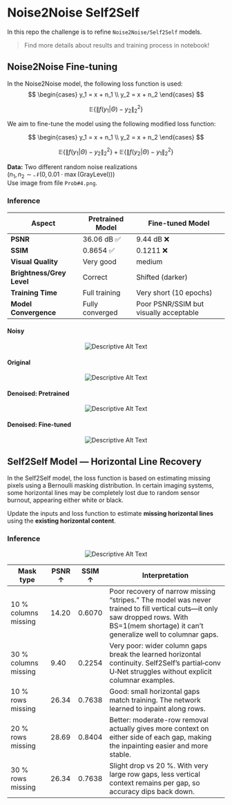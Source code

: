 # Noise2Noise Self2Self

In this repo the challenge is to refine `Noise2Noise/Self2Self` models.<br>  
> Find more details about results and training process in notebook!

## Noise2Noise Fine-tuning
In the Noise2Noise model, the following loss function is used:
$$
\begin{cases}
y_1 = x + n_1 \\
y_2 = x + n_2
\end{cases}
$$

$$
\mathbb{E}\left\{ \left\| f(y_1|\Theta) - y_2 \right\|_2^2 \right\}
$$

We aim to fine-tune the model using the following modified loss function:

$$
\begin{cases}
y_1 = x + n_1 \\
y_2 = x + n_2
\end{cases}
$$

$$
\mathbb{E}\left\{ \left\| f(y_1|\Theta) - y_2 \right\|_2^2 \right\} + \mathbb{E}\left\{ \left\| f(y_2|\Theta) - y_1 \right\|_2^2 \right\}
$$

**Data:** Two different random noise realizations  
($n_1, n_2 \sim \mathcal{N}(0, 0.01 \cdot \max(\text{GrayLevel}))$)  
Use image from file `Prob#4.png`.


### Inference 
| Aspect                  | Pretrained Model | Fine-tuned Model   |
|-------------------------|------------------|---------------------|
| **PSNR**                | 36.06 dB ✅      | 9.44 dB ❌          |
| **SSIM**                | 0.8654 ✅        | 0.1211 ❌           |
| **Visual Quality**      | Very good        |  medium |
| **Brightness/Grey Level** | Correct         | Shifted (darker)    |
| **Training Time**       | Full training     | Very short (10 epochs) |
| **Model Convergence**   | Fully converged   | Poor PSNR/SSIM but visually acceptable |

#### Noisy 
<p align="center">
    <img src="images/noisy.png" alt="Descriptive Alt Text" class="fit-width-image">
</p>

#### Original 
<p align="center">
    <img src="Prob4.png" alt="Descriptive Alt Text" class="fit-width-image">
</p>

#### Denoised: Pretrained 
<p align="center">
    <img src="images/denoised_1000_Pretrained.png" alt="Descriptive Alt Text" class="fit-width-image">
</p>

#### Denoised: Fine-tuned 
<p align="center">
    <img src="images/denoised_1000_fine-tuned.png" alt="Descriptive Alt Text" class="fit-width-image">
</p>

## Self2Self Model — Horizontal Line Recovery

In the Self2Self model, the loss function is based on estimating missing pixels using a Bernoulli masking distribution. In certain imaging systems, some horizontal lines may be completely lost due to random sensor burnout, appearing either white or black.

Update the inputs and loss function to estimate **missing horizontal lines** using the **existing horizontal content**.

### Inference
<p align="center">
    <img src="images/S2S.png" alt="Descriptive Alt Text" class="fit-height-image">
</p>

| Mask type                | PSNR ↑ | SSIM ↑  | Interpretation                                                                                                                                     |
|-------------------------|--------|---------|----------------------------------------------------------------------------------------------------------------------------------------------------|
| 10 % columns missing     | 14.20  | 0.6070  | Poor recovery of narrow missing “stripes.” The model was never trained to fill vertical cuts—it only saw dropped rows. With BS=1(mem shortage) it can’t generalize well to columnar gaps. |
| 30 % columns missing     | 9.40   | 0.2254  | Very poor: wider column gaps break the learned horizontal continuity. Self2Self’s partial‑conv U‑Net struggles without explicit columnar examples. |
| 10 % rows missing        | 26.34  | 0.7638  | Good: small horizontal gaps match training. The network learned to inpaint along rows.                                                            |
| 20 % rows missing        | 28.69  | 0.8404  | Better: moderate-row removal actually gives more context on either side of each gap, making the inpainting easier and more stable.               |
| 30 % rows missing        | 26.34  | 0.7638  | Slight drop vs 20 %. With very large row gaps, less vertical context remains per gap, so accuracy dips back down.                                 |
